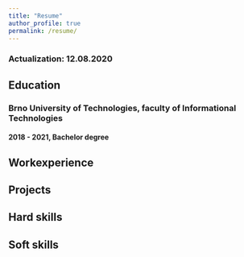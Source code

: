 ```yaml
---
title: "Resume"
author_profile: true
permalink: /resume/
---
```

### Actualization: 12.08.2020
## Education

### Brno University of Technologies, faculty of Informational Technologies
#### 2018 - 2021, Bachelor degree


## Workexperience


## Projects


## Hard skills


## Soft skills
